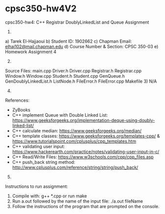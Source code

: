 # cpsc350-hw4V2
cpsc350-hw4: C++ Registrar DoublyLinkedList and Queue Assignment

1)
  a) Tarek El-Hajjaoui
  b) Student ID: 1902662
  c) Chapman Email: elhaj102@mail.chapman.edu
  d) Course Number & Section: CPSC 350-03
  e) Homework Assignment 4

2)
  Source Files:
  main.cpp
  Driver.h
  Driver.cpp
  Registrar.h
  Registrar.cpp
  Window.h
  Window.cpp
  Student.h
  Student.cpp
  GenQueue.h
  GenDoublyLinkedList.h
  ListNode.h
  FileError.h
  FileError.cpp
  Makefile
3)
  N/A

4)
  References:
   - ZyBooks
   - C++ implement Queue with Double Linked List: https://www.geeksforgeeks.org/implementation-deque-using-doubly-linked-list/
   - C++ calculate median: https://www.geeksforgeeks.org/median/
   - C++ template classes: https://www.geeksforgeeks.org/templates-cpp/ & https://www.tutorialspoint.com/cplusplus/cpp_templates.htm
   - C++ validating user input: https://www.hackerearth.com/practice/notes/validating-user-input-in-c/
   - C++ Read/Write Files: https://www.w3schools.com/cpp/cpp_files.asp
   - C++ push_back string method: http://www.cplusplus.com/reference/string/string/push_back/

5)
  Instructions to run assignment:
   1) Compile with: g++ *.cpp or run make
   2) Run a.out followed by the name of the input file: ./a.out fileName
   3) Follow the instructions of the program that are prompted on the console.
